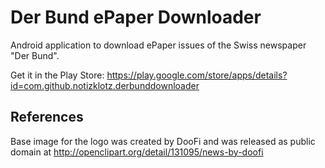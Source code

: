 Der Bund ePaper Downloader
==========================

Android application to download ePaper issues of the Swiss newspaper "Der Bund".

Get it in the Play Store: https://play.google.com/store/apps/details?id=com.github.notizklotz.derbunddownloader

References
--------------------------
Base image for the logo was created by DooFi and was released as public domain at http://openclipart.org/detail/131095/news-by-doofi